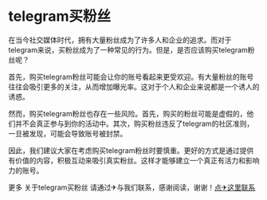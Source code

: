 # telegram买粉丝

在当今社交媒体时代，拥有大量粉丝成为了许多人和企业的追求。而对于telegram来说，买粉丝成为了一种常见的行为。但是，是否应该购买telegram粉丝呢？

首先，购买telegram粉丝可能会让你的账号看起来更受欢迎。有大量粉丝的账号往往会吸引更多的关注，从而增加曝光率。这对于个人和企业来说都是一个诱人的诱惑。

然而，购买telegram粉丝也存在一些风险。首先，购买的粉丝可能是虚假的，他们并不会真正参与到你的活动中。其次，购买粉丝违反了telegram的社区准则，一旦被发现，可能会导致账号被封禁。

因此，我们建议大家在考虑购买telegram粉丝时要慎重。更好的方式是通过提供有价值的内容，积极互动来吸引真实粉丝。这样才能够建立一个真正有活力和影响力的账号。

更多 关于telegram买粉丝 请通过✈与我们联系，感谢阅读，谢谢！[点✈这里联系](https://ads.k02.cc)